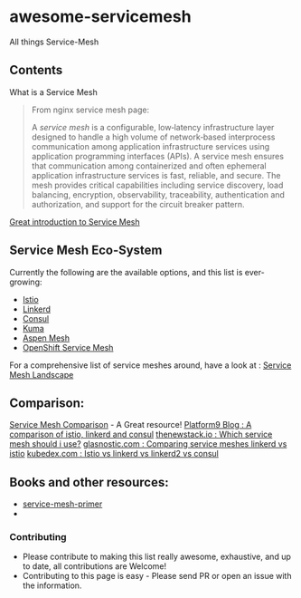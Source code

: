 # awesome-servicemesh
All things Service-Mesh

## Contents

 What is a Service Mesh

> From nginx service mesh page:
> 
> A _service mesh_ is a configurable, low‑latency infrastructure layer designed to handle a high volume of network‑based interprocess communication among application infrastructure services using application programming interfaces (APIs). A service mesh ensures that communication among containerized and often ephemeral application infrastructure services is fast, reliable, and secure. The mesh provides critical capabilities including service discovery, load balancing, encryption, observability, traceability, authentication and authorization, and support for the circuit breaker pattern.

[Great introduction to Service Mesh](https://medium.com/microservices-in-practice/service-mesh-for-microservices-2953109a3c9a) 

## Service Mesh Eco-System
Currently the following are the available options, and this list is ever-growing:
 - [Istio](https://github.com/k8s-dev/awesome-servicemesh/blob/master/Istio.md)
 - [Linkerd](https://github.com/k8s-dev/awesome-servicemesh/blob/master/Linkerd.md)
 - [Consul ](https://github.com/k8s-dev/awesome-servicemesh/blob/master/Consul.md)
 - [Kuma](https://github.com/k8s-dev/awesome-servicemesh/blob/master/Kuma.md)
- [Aspen Mesh](https://github.com/k8s-dev/awesome-servicemesh/blob/master/AspenMesh.md)
- [OpenShift Service Mesh](https://github.com/k8s-dev/awesome-servicemesh/blob/master/OpenShiftServiceMesh.md)

For a comprehensive list of service meshes around, have a look at : [Service Mesh Landscape](https://layer5.io/landscape/)

## Comparison:
[Service Mesh Comparison](https://servicemesh.es) - A Great resource!
[Platform9 Blog : A comparison of istio, linkerd and consul](https://platform9.com/blog/kubernetes-service-mesh-a-comparison-of-istio-linkerd-and-consul/) 
[thenewstack.io : Which service mesh should i use?](https://thenewstack.io/which-service-mesh-should-i-use/)
[glasnostic.com : Comparing service meshes linkerd vs istio](https://glasnostic.com/blog/comparing-service-meshes-linkerd-vs-istio)
[kubedex.com : Istio vs linkerd vs linkerd2 vs consul](https://kubedex.com/istio-vs-linkerd-vs-linkerd2-vs-consul/)

## Books and other resources:

 - [service-mesh-primer](https://leanpub.com/service-mesh-primer)
 - 

### Contributing
-   Please contribute to making this list really awesome, exhaustive, and up to date, all contributions are Welcome!
-   Contributing to this page is easy - Please send PR or open an issue with the information.
<!--stackedit_data:
eyJoaXN0b3J5IjpbLTU2NjExNDU1MCwtNTczNDAyMzYsMzQ0OT
gwMzAzLDEzOTg3MTUwNTEsLTIzNzU3MDM3OCwtMTY0NDAyMjYz
MCwtMTQyMzY5MjU4MF19
-->
